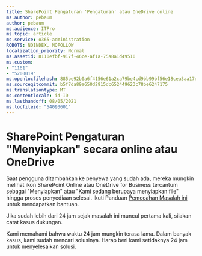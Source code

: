 ```yaml
---
title: SharePoint Pengaturan 'Pengaturan' atau OneDrive online
ms.author: pebaum
author: pebaum
ms.audience: ITPro
ms.topic: article
ms.service: o365-administration
ROBOTS: NOINDEX, NOFOLLOW
localization_priority: Normal
ms.assetid: 8110efbf-917f-46ce-af1a-75a8a1d49510
ms.custom:
- "1161"
- "5200019"
ms.openlocfilehash: 885be92b0a6f4156e61a2ca79be4cd9bb99bf56e18cea3aa17ef1c7d34246058
ms.sourcegitcommit: b5f7da89a650d2915dc652449623c78be6247175
ms.translationtype: MT
ms.contentlocale: id-ID
ms.lasthandoff: 08/05/2021
ms.locfileid: "54093601"
---
```

# <a name="sharepoint-online-or-onedrive-setting-up"></a>SharePoint Pengaturan "Menyiapkan" secara online atau OneDrive

Saat pengguna ditambahkan ke penyewa yang sudah ada, mereka mungkin melihat ikon SharePoint Online atau OneDrive for Business tercantum sebagai "Menyiapkan" atau "Kami sedang berupaya menyiapkan file" hingga proses penyediaan selesai. Ikuti Panduan [Pemecahan Masalah ini](https://docs.microsoft.com/sharepoint/support/sites/troubleshooting-guide-for-sites-stopped-at-provisioning) untuk mendapatkan bantuan.

Jika sudah lebih dari 24 jam sejak masalah ini muncul pertama kali, silakan catat kasus dukungan.

Kami memahami bahwa waktu 24 jam mungkin terasa lama. Dalam banyak kasus, kami sudah mencari solusinya. Harap beri kami setidaknya 24 jam untuk menyelesaikan solusi.

